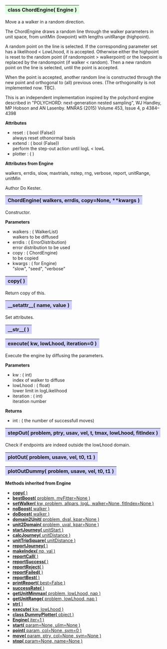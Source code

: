 ---
---


<a name="ChordEngine"></a>
<table><thead style="background-color:#E0FFE0; width:100%"><tr><th align="left>"
<strong>class ChordEngine(</strong> Engine )
</th></tr></thead></table>


Move a a walker in a random direction.

The ChordEngine draws a random line through the walker parameters in
unit space, from unitMin (lowpoint) with lengths unitRange (highpoint).

A random point on the line is selected. If the corresponding parameter
set has a likelihood < LowLhood, it is accepted. Otherwise either the
highpoint is reset to the random point (if randompoint > walkerpoint)
or the lowpoint is replaced by the randompoint (if walker < random).
Then a new random point on the line is selected, until the point is accepted.

When the point is accepted, another random line is constructed
through the new point and orthogonal to (all) previous ones.
(The orthogonality is not implemented now. TBC).

This is an independent implementation inspired by the polychord engine
described in
"POLYCHORD: next-generation nested sampling",
WJ Handley, MP Hobson and AN Lasenby.
MNRAS (2015) Volume 453, Issue 4, p 4384–4398

<b>Attributes</b>

* reset  : ( bool (False))<br>
    always reset othonormal basis 
* extend  : ( bool (False))<br>
    perform the step-out action until logL < lowL
* plotter  : ( )<br>

<b>Attributes from Engine</b>

walkers, errdis, slow, maxtrials, nstep, rng, verbose, report, unitRange, unitMin

Author       Do Kester.

<a name="ChordEngine"></a>
<table><thead style="background-color:#D0D0FF; width:100%"><tr><th style="align:left">
<strong>ChordEngine(</strong> walkers, errdis, copy=None, **kwargs ) 
</th></tr></thead></table>


Constructor.

<b>Parameters</b>

* walkers  : ( WalkerList)<br>
    walkers to be diffused
* errdis  : ( ErrorDistribution)<br>
    error distribution to be used
* copy  : ( ChordEngine)<br>
    to be copied
* kwargs  : ( for Engine)<br>
    "slow", "seed", "verbose"
<a name="copy"></a>
<table><thead style="background-color:#D0D0FF; width:100%"><tr><th style="align:left">
<strong>copy(</strong> )
</th></tr></thead></table>

Return copy of this. 

<a name="__setattr__"></a>
<table><thead style="background-color:#D0D0FF; width:100%"><tr><th style="align:left">
<strong>__setattr__(</strong> name, value )
</th></tr></thead></table>


Set attributes.

<a name="__str__"></a>
<table><thead style="background-color:#D0D0FF; width:100%"><tr><th style="align:left">
<strong>__str__(</strong> )
</th></tr></thead></table>
<a name="execute"></a>
<table><thead style="background-color:#D0D0FF; width:100%"><tr><th style="align:left">
<strong>execute(</strong> kw, lowLhood, iteration=0 )
</th></tr></thead></table>


Execute the engine by diffusing the parameters.

<b>Parameters</b>

* kw  : ( int)<br>
    index of walker to diffuse
* lowLhood  : ( float)<br>
    lower limit in logLikelihood
* iteration  : ( int)<br>
    iteration number

<b>Returns</b>

* int  : ( the number of successfull moves)<br>

<a name="stepOut"></a>
<table><thead style="background-color:#D0D0FF; width:100%"><tr><th style="align:left">
<strong>stepOut(</strong> problem, ptry, usav, vel, t, tmax, lowLhood, fitIndex ) 
</th></tr></thead></table>


Check if endpoints are indeed outside the lowLhood domain.
<a name="plotOut"></a>
<table><thead style="background-color:#D0D0FF; width:100%"><tr><th style="align:left">
<strong>plotOut(</strong> problem, usave, vel, t0, t1 ) 
</th></tr></thead></table>
<a name="plotOutDummy"></a>
<table><thead style="background-color:#D0D0FF; width:100%"><tr><th style="align:left">
<strong>plotOutDummy(</strong> problem, usave, vel, t0, t1 ) 
</th></tr></thead></table>

<thead style="background-color:dodgerblue; width:100%"><tr><th>
<strong>Methods inherited from Engine</strong></th></tr></thead>



* [<strong>copy(</strong> )](./Engine.md#copy)
* [<strong>bestBoost(</strong> problem, myFitter=None ) ](./Engine.md#bestBoost)
* [<strong>setWalker(</strong> kw, problem, allpars, logL, walker=None, fitIndex=None ) ](./Engine.md#setWalker)
* [<strong>noBoost(</strong> walker ) ](./Engine.md#noBoost)
* [<strong>doBoost(</strong> walker ) ](./Engine.md#doBoost)
* [<strong>domain2Unit(</strong> problem, dval, kpar=None ) ](./Engine.md#domain2Unit)
* [<strong>unit2Domain(</strong> problem, uval, kpar=None ) ](./Engine.md#unit2Domain)
* [<strong>startJourney(</strong> unitStart ) ](./Engine.md#startJourney)
* [<strong>calcJourney(</strong> unitDistance ) ](./Engine.md#calcJourney)
* [<strong>unitTripSquare(</strong> unitDistance ) ](./Engine.md#unitTripSquare)
* [<strong>reportJourney(</strong> ) ](./Engine.md#reportJourney)
* [<strong>makeIndex(</strong> np, val ) ](./Engine.md#makeIndex)
* [<strong>reportCall(</strong> )](./Engine.md#reportCall)
* [<strong>reportSuccess(</strong> )](./Engine.md#reportSuccess)
* [<strong>reportReject(</strong> )](./Engine.md#reportReject)
* [<strong>reportFailed(</strong> )](./Engine.md#reportFailed)
* [<strong>reportBest(</strong> )](./Engine.md#reportBest)
* [<strong>printReport(</strong> best=False ) ](./Engine.md#printReport)
* [<strong>successRate(</strong> ) ](./Engine.md#successRate)
* [<strong>getUnitMinmax(</strong> problem, lowLhood, nap ) ](./Engine.md#getUnitMinmax)
* [<strong>getUnitRange(</strong> problem, lowLhood, nap ) ](./Engine.md#getUnitRange)
* [<strong>__str__(</strong> ) ](./Engine.md#__str__)
* [<strong>execute(</strong> kw, lowLhood )](./Engine.md#execute)
* [<strong>class DummyPlotter(</strong> object ) ](./Engine.md#DummyPlotter)
* [<strong>Engine(</strong> iter=1 ) ](./Engine.md#Engine)
* [<strong>start(</strong> param=None, ulim=None )](./Engine.md#start)
* [<strong>point(</strong> param, col=None, sym=0 )](./Engine.md#point)
* [<strong>move(</strong> param, ptry, col=None, sym=None )](./Engine.md#move)
* [<strong>stop(</strong> param=None, name=None )](./Engine.md#stop)

